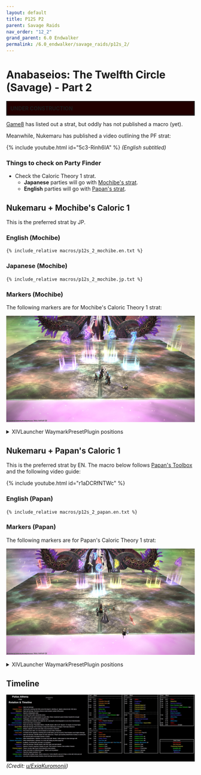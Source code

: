```yaml
---
layout: default
title: P12S P2
parent: Savage Raids
nav_order: "12_2"
grand_parent: 6.0 Endwalker
permalink: /6.0_endwalker/savage_raids/p12s_2/
---
```


# Anabaseios: The Twelfth Circle (Savage) - Part 2

<div style="background-color: #200 ; padding: 10px; border: 1px solid;"><b>UNDER CONSTRUCTION</b></div>

[Game8](https://game8.jp/ff14/535668) has listed out a strat, but oddly has not published a macro (yet).

Meanwhile, Nukemaru has published a video outlining the PF strat:

{% include youtube.html id="5c3-Rinh6lA" %}
*(English subtitled)*

### Things to check on Party Finder

- Check the Caloric Theory 1 strat.
  - **Japanese** parties will go with [Mochibe's strat](#nukemaru--mochibes-caloric-1).
  - **English** parties will go with [Papan's strat](#nukemaru--papans-caloric-1).

## Nukemaru + Mochibe's Caloric 1

This is the preferred strat by JP.

### English (Mochibe)

```
{% include_relative macros/p12s_2_mochibe.en.txt %}
```

### Japanese (Mochibe)

```
{% include_relative macros/p12s_2_mochibe.jp.txt %}
```

### Markers (Mochibe)

The following markers are for Mochibe's Caloric Theory 1 strat:

![](images/markers_mochibe.jpg)
<details markdown=block>
<summary>XIVLauncher WaymarkPresetPlugin positions</summary>

```json
{"Name":"P12S-2 (Mochibe)","MapID":943,"A":{"X":97.67,"Y":0.0,"Z":92.67,"ID":0,"Active":true},"B":{"X":102.33,"Y":0.0,"Z":92.67,"ID":1,"Active":true},"C":{"X":102.33,"Y":0.0,"Z":97.33,"ID":2,"Active":true},"D":{"X":97.67,"Y":0.0,"Z":97.33,"ID":3,"Active":true},"One":{"X":99.0,"Y":0.0,"Z":81.0,"ID":4,"Active":true},"Two":{"X":119.0,"Y":0.0,"Z":91.0,"ID":5,"Active":true},"Three":{"X":105.67,"Y":0.0,"Z":101.0,"ID":6,"Active":true},"Four":{"X":94.33,"Y":0.0,"Z":101.0,"ID":7,"Active":true}}
```

</details>

## Nukemaru + Papan's Caloric 1

This is the preferred strat by EN. The macro below follows [Papan's Toolbox](https://ff14.toolboxgaming.space/?id=845983862306861&preview=1) and the following video guide:

{% include youtube.html id="r1aDCRfNTWc" %}

### English (Papan)

```
{% include_relative macros/p12s_2_papan.en.txt %}
```

### Markers (Papan)

The following markers are for Papan's Caloric Theory 1 strat:

![](images/markers_papan.jpg)
<details markdown=block>
<summary>XIVLauncher WaymarkPresetPlugin positions</summary>

```json
{"Name":"P12S-2 (Papan)","MapID":943,"A":{"X":100.0,"Y":0.0,"Z":89.0,"ID":0,"Active":true},"B":{"X":104.0,"Y":0.0,"Z":93.0,"ID":1,"Active":true},"C":{"X":100.0,"Y":0.0,"Z":97.0,"ID":2,"Active":true},"D":{"X":96.0,"Y":0.0,"Z":93.0,"ID":3,"Active":true},"One":{"X":99.0,"Y":0.0,"Z":81.0,"ID":6,"Active":true},"Two":{"X":113.0,"Y":0.0,"Z":93.0,"ID":5,"Active":true},"Three":{"X":119.0,"Y":0.0,"Z":91.0,"ID":7,"Active":true},"Four":{"X":87.0,"Y":0.0,"Z":93.0,"ID":4,"Active":true}}
```

</details>

## Timeline
![](images/timeline.jpg)
*(Credit: [u/ExiaKuromonji](https://www.reddit.com/r/ffxiv/comments/141y028/spoiler64_p12s_part_2_timeline_and_abilities/))*